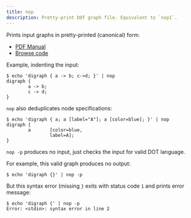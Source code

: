 ```yaml
---
title: nop
description: Pretty-print DOT graph file. Equivalent to `nop1`.
---
```

Prints input graphs in pretty-printed (canonical) form.

- [PDF Manual](/pdf/nop.1.pdf)
- [Browse code](https://gitlab.com/graphviz/graphviz/-/blob/main/cmd/tools/nop.c)

Example, indenting the input:

```shell-session
$ echo 'digraph { a -> b; c->d; }' | nop
digraph {
        a -> b;
        c -> d;
}
```

`nop` also deduplicates node specifications:

```shell-session
$ echo 'digraph { a; a [label="A"]; a [color=blue]; }' | nop
digraph {
        a       [color=blue,
                label=A];
}
```

`nop -p` produces no input, just checks the input for valid DOT language.

For example, this valid graph produces no output:

```shell-session
$ echo 'digraph {}' | nop -p
```

But this syntax error (missing `}` exits with status code `1` and prints error
message:

```shell-session
$ echo 'digraph {' | nop -p
Error: <stdin>: syntax error in line 2
```
